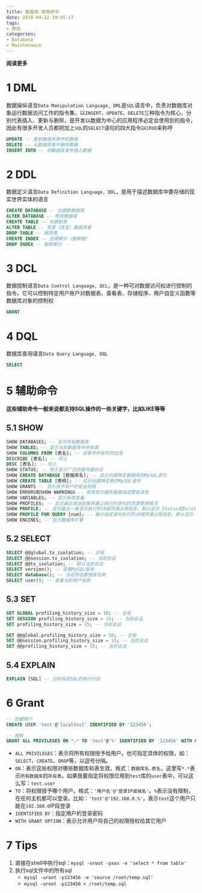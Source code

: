 ```yaml
---
title: 数据库-常用命令
date: 2018-04-22 19:55:17
tags: 
- 原创
categories: 
- Database
- Maintenance
---
```


**阅读更多**

<!--more-->

# 1 DML

数据操纵语言`Data Manipulation Language, DML`是`SQL`语言中，负责对数据库对象运行数据访问工作的指令集，以`INSERT`、`UPDATE`、`DELETE`三种指令为核心，分别代表插入、更新与删除，是开发以数据为中心的应用程序必定会使用到的指令，因此有很多开发人员都把加上`SQL`的`SELECT`语句的四大指令以`CRUD`来称呼

```sql
UPDATE -- 更新数据库表中的数据
DELETE -- 从数据库表中删除数据
INSERT INTO -- 向数据库表中插入数据
```

# 2 DDL

数据定义语言`Data Definition Language, DDL`，是用于描述数据库中要存储的现实世界实体的语言

```sql
CREATE DATABASE -- 创建新数据库
ALTER DATABASE -- 修改数据库
CREATE TABLE -- 创建新表
ALTER TABLE -- 变更（改变）数据库表
DROP TABLE -- 删除表
CREATE INDEX -- 创建索引（搜索键）
DROP INDEX -- 删除索引
```

# 3 DCL

数据控制语言`Data Control Language, DCL`，是一种可对数据访问权进行控制的指令，它可以控制特定用户账户对数据表、查看表、存储程序、用户自定义函数等数据库对象的控制权

```sql
GRANT
```

# 4 DQL

数据库查询语言`Data Query Language, DQL`

```sql
SELECT
```

# 5 辅助命令

**这些辅助命令一般来说都支持SQL操作的一些关键字，比如LIKE等等**

## 5.1 SHOW

```sql
SHOW DATABASES; -- 显示所有数据库
SHOW TABLES; -- 显示当前数据库中所有表
SHOW COLUMNS FROM [表名]; -- 该表中所有列的信息
DESCRIBE [表名]; -- 同上
DESC [表名]; -- 同上
SHOW STATUS; -- 用于显示广泛的服务器状态
SHOW CREATE DATABASE [数据库名]; -- 显示创建特定数据库的MySQL语句
SHOW CREATE TABLE [表明]; -- 显示创建特定表的MySQL语句
SHOW GRANTS -- 显示授予用户的安全权限
SHOW ERRORS和SHOW WARNINGS -- 用来显示服务器错误或警告消息
SHOW VARIABLES; -- 显示系统变量
SHOW PROFILES; -- 显示最近发送到服务器上执行的语句的资源使用情况
SHOW PROFILE; -- 显示最近一条语句执行的详细资源占用信息，默认显示 Status和Duration两列
SHOW PROFILE FOR QUERY [num]; -- 展示指定语句执行的详细资源占用信息，默认显示 Status和Duration两列
SHOW ENGINES; -- 显示数据库引擎
```

## 5.2 SELECT

```sql
SELECT @@global.tx_isolation; -- 全局
SELECT @@session.tx_isolation; -- 当前会话
SELECT @@tx_isolation; -- 默认当前会话
SELECT version(); -- 查看MySQL版本
SELECT database(); -- 当前所在数据库名称
SELECT user(); -- 查看当前用户名称
```

## 5.3 SET

```sql
SET GLOBAL profiling_history_size = 10; -- 全局
SET SESSION profiling_history_size = 15; -- 当前会话
SET profiling_history_size = 15; -- 当前会话

SET @@global.profiling_history_size = 10; -- 全局
SET @@session.profiling_history_size = 15; -- 当前会话
SET @@profiling_history_size = 15; -- 当前会话
```

## 5.4 EXPLAIN

```sql
EXPLAIN [SQL] -- 分析指定SQL的执行计划
```

# 6 Grant

```sql
-- 创建用户
CREATE USER 'test'@'localhost' IDENTIFIED BY '123456';

-- 授权
GRANT ALL PRIVILEGES ON *.* TO 'test'@'%' IDENTIFIED BY '123456' WITH GRANT OPTION;
```

* `ALL PRIVILEGES`：表示将所有权限授予给用户。也可指定具体的权限，如：`SELECT`、`CREATE`、`DROP`等，以逗号分隔。
* `ON`：表示这些权限对哪些数据库和表生效，格式：`数据库名.表名`，这里写`*.*`表示`所有数据库`的`所有表`。如果我要指定将权限应用到`test`库的`user`表中，可以这么写：`test.user`
* `TO`：将权限授予哪个用户。格式：`'用户名'@'登录IP或域名'`。`%`表示没有限制，在任何主机都可以登录。比如：`'test'@'192.168.0.%'`，表示`test`这个用户只能在`192.168.0`IP段登录
* `IDENTIFIED BY`：指定用户的登录密码
* `WITH GRANT OPTION`：表示允许用户将自己的权限授权给其它用户

# 7 Tips

1. 直接在shell中执行sql：`mysql -uroot -pxxx -e 'select * from table'`
1. 执行sql文件中的所有sql
    * `mysql -uroot -p123456 -e 'source /root/temp.sql'`
    * `mysql -uroot -p123456 < /root/temp.sql`

